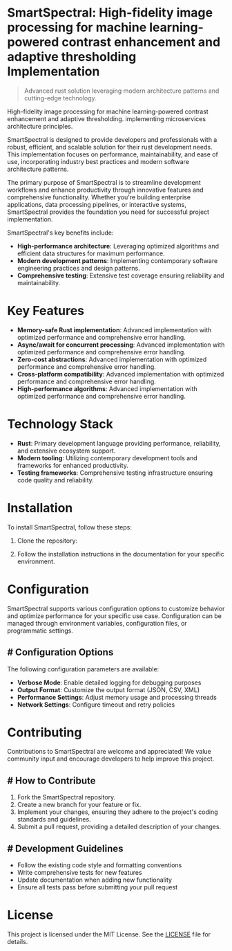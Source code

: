 <!-- fallback_SmartSpectral_20250802204539_42230 -->

# SmartSpectral: High-fidelity image processing for machine learning-powered contrast enhancement and adaptive thresholding Implementation
> Advanced rust solution leveraging modern architecture patterns and cutting-edge technology.

High-fidelity image processing for machine learning-powered contrast enhancement and adaptive thresholding. implementing microservices architecture principles.

SmartSpectral is designed to provide developers and professionals with a robust, efficient, and scalable solution for their rust development needs. This implementation focuses on performance, maintainability, and ease of use, incorporating industry best practices and modern software architecture patterns.

The primary purpose of SmartSpectral is to streamline development workflows and enhance productivity through innovative features and comprehensive functionality. Whether you're building enterprise applications, data processing pipelines, or interactive systems, SmartSpectral provides the foundation you need for successful project implementation.

SmartSpectral's key benefits include:

* **High-performance architecture**: Leveraging optimized algorithms and efficient data structures for maximum performance.
* **Modern development patterns**: Implementing contemporary software engineering practices and design patterns.
* **Comprehensive testing**: Extensive test coverage ensuring reliability and maintainability.

# Key Features

* **Memory-safe Rust implementation**: Advanced implementation with optimized performance and comprehensive error handling.
* **Async/await for concurrent processing**: Advanced implementation with optimized performance and comprehensive error handling.
* **Zero-cost abstractions**: Advanced implementation with optimized performance and comprehensive error handling.
* **Cross-platform compatibility**: Advanced implementation with optimized performance and comprehensive error handling.
* **High-performance algorithms**: Advanced implementation with optimized performance and comprehensive error handling.

# Technology Stack

* **Rust**: Primary development language providing performance, reliability, and extensive ecosystem support.
* **Modern tooling**: Utilizing contemporary development tools and frameworks for enhanced productivity.
* **Testing frameworks**: Comprehensive testing infrastructure ensuring code quality and reliability.

# Installation

To install SmartSpectral, follow these steps:

1. Clone the repository:


2. Follow the installation instructions in the documentation for your specific environment.

# Configuration

SmartSpectral supports various configuration options to customize behavior and optimize performance for your specific use case. Configuration can be managed through environment variables, configuration files, or programmatic settings.

## # Configuration Options

The following configuration parameters are available:

* **Verbose Mode**: Enable detailed logging for debugging purposes
* **Output Format**: Customize the output format (JSON, CSV, XML)
* **Performance Settings**: Adjust memory usage and processing threads
* **Network Settings**: Configure timeout and retry policies

# Contributing

Contributions to SmartSpectral are welcome and appreciated! We value community input and encourage developers to help improve this project.

## # How to Contribute

1. Fork the SmartSpectral repository.
2. Create a new branch for your feature or fix.
3. Implement your changes, ensuring they adhere to the project's coding standards and guidelines.
4. Submit a pull request, providing a detailed description of your changes.

## # Development Guidelines

* Follow the existing code style and formatting conventions
* Write comprehensive tests for new features
* Update documentation when adding new functionality
* Ensure all tests pass before submitting your pull request

# License

This project is licensed under the MIT License. See the [LICENSE](https://github.com/ludo53/SmartSpectral/blob/main/LICENSE) file for details.
